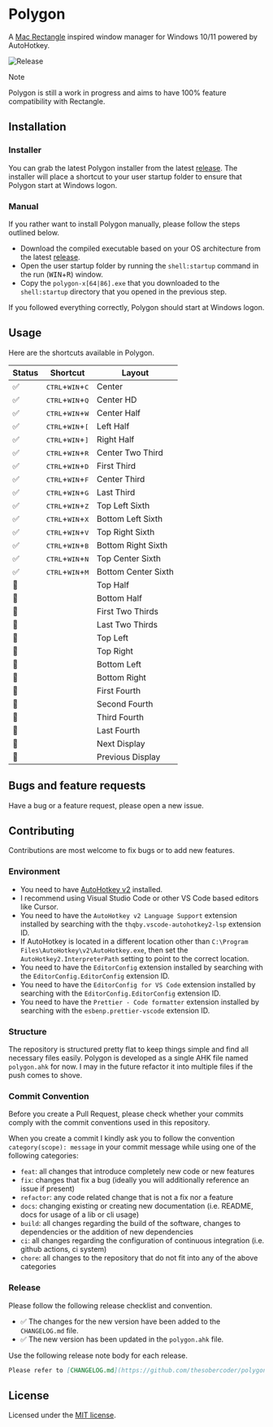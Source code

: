 # Polygon

A [Mac Rectangle](https://github.com/rxhanson/Rectangle) inspired window manager for Windows 10/11 powered by AutoHotkey.

![Release](https://github.com/thesobercoder/polygon/actions/workflows/release.yml/badge.svg)

> [!NOTE]
> Polygon is still a work in progress and aims to have 100% feature compatibility with Rectangle.

## Installation

### Installer

You can grab the latest Polygon installer from the latest [release](https://github.com/thesobercoder/polygon/releases/latest). The installer will place a shortcut to your user startup folder to ensure that Polygon start at Windows logon.

### Manual

If you rather want to install Polygon manually, please follow the steps outlined below.

- Download the compiled executable based on your OS architecture from the latest [release](https://github.com/thesobercoder/polygon/releases/latest).
- Open the user startup folder by running the `shell:startup` command in the run (<kbd>WIN</kbd>+<kbd>R</kbd>) window.
- Copy the `polygon-x[64|86].exe` that you downloaded to the `shell:startup` directory that you opened in the previous step.

If you followed everything correctly, Polygon should start at Windows logon.

## Usage

Here are the shortcuts available in Polygon.

| Status             | Shortcut                                    | Layout              |
| ------------------ | ------------------------------------------- | ------------------- |
| :white_check_mark: | <kbd>CTRL</kbd>+<kbd>WIN</kbd>+<kbd>C</kbd> | Center              |
| :white_check_mark: | <kbd>CTRL</kbd>+<kbd>WIN</kbd>+<kbd>Q</kbd> | Center HD           |
| :white_check_mark: | <kbd>CTRL</kbd>+<kbd>WIN</kbd>+<kbd>W</kbd> | Center Half         |
| :white_check_mark: | <kbd>CTRL</kbd>+<kbd>WIN</kbd>+<kbd>[</kbd> | Left Half           |
| :white_check_mark: | <kbd>CTRL</kbd>+<kbd>WIN</kbd>+<kbd>]</kbd> | Right Half          |
| :white_check_mark: | <kbd>CTRL</kbd>+<kbd>WIN</kbd>+<kbd>R</kbd> | Center Two Third    |
| :white_check_mark: | <kbd>CTRL</kbd>+<kbd>WIN</kbd>+<kbd>D</kbd> | First Third         |
| :white_check_mark: | <kbd>CTRL</kbd>+<kbd>WIN</kbd>+<kbd>F</kbd> | Center Third        |
| :white_check_mark: | <kbd>CTRL</kbd>+<kbd>WIN</kbd>+<kbd>G</kbd> | Last Third          |
| :white_check_mark: | <kbd>CTRL</kbd>+<kbd>WIN</kbd>+<kbd>Z</kbd> | Top Left Sixth      |
| :white_check_mark: | <kbd>CTRL</kbd>+<kbd>WIN</kbd>+<kbd>X</kbd> | Bottom Left Sixth   |
| :white_check_mark: | <kbd>CTRL</kbd>+<kbd>WIN</kbd>+<kbd>V</kbd> | Top Right Sixth     |
| :white_check_mark: | <kbd>CTRL</kbd>+<kbd>WIN</kbd>+<kbd>B</kbd> | Bottom Right Sixth  |
| :white_check_mark: | <kbd>CTRL</kbd>+<kbd>WIN</kbd>+<kbd>N</kbd> | Top Center Sixth    |
| :white_check_mark: | <kbd>CTRL</kbd>+<kbd>WIN</kbd>+<kbd>M</kbd> | Bottom Center Sixth |
| :construction:     |                                             | Top Half            |
| :construction:     |                                             | Bottom Half         |
| :construction:     |                                             | First Two Thirds    |
| :construction:     |                                             | Last Two Thirds     |
| :construction:     |                                             | Top Left            |
| :construction:     |                                             | Top Right           |
| :construction:     |                                             | Bottom Left         |
| :construction:     |                                             | Bottom Right        |
| :construction:     |                                             | First Fourth        |
| :construction:     |                                             | Second Fourth       |
| :construction:     |                                             | Third Fourth        |
| :construction:     |                                             | Last Fourth         |
| :construction:     |                                             | Next Display        |
| :construction:     |                                             | Previous Display    |

## Bugs and feature requests

Have a bug or a feature request, please open a new issue.

## Contributing

Contributions are most welcome to fix bugs or to add new features.

### Environment

- You need to have [AutoHotkey v2](https://github.com/AutoHotkey/AutoHotkey) installed.
- I recommend using Visual Studio Code or other VS Code based editors like Cursor.
- You need to have the `AutoHotkey v2 Language Support` extension installed by searching with the `thqby.vscode-autohotkey2-lsp` extension ID.
- If AutoHotkey is located in a different location other than `C:\Program Files\AutoHotkey\v2\AutoHotkey.exe`, then set the `AutoHotkey2.InterpreterPath` setting to point to the correct location.
- You need to have the `EditorConfig` extension installed by searching with the `EditorConfig.EditorConfig` extension ID.
- You need to have the `EditorConfig for VS Code` extension installed by searching with the `EditorConfig.EditorConfig` extension ID.
- You need to have the `Prettier - Code formatter` extension installed by searching with the `esbenp.prettier-vscode` extension ID.

### Structure

The repository is structured pretty flat to keep things simple and find all necessary files easily. Polygon is developed as a single AHK file named `polygon.ahk` for now. I may in the future refactor it into multiple files if the push comes to shove.

### Commit Convention

Before you create a Pull Request, please check whether your commits comply with the commit conventions used in this repository.

When you create a commit I kindly ask you to follow the convention `category(scope): message` in your commit message while using one of the following categories:

- `feat`: all changes that introduce completely new code or new features
- `fix`: changes that fix a bug (ideally you will additionally reference an issue if present)
- `refactor`: any code related change that is not a fix nor a feature
- `docs`: changing existing or creating new documentation (i.e. README, docs for usage of a lib or cli usage)
- `build`: all changes regarding the build of the software, changes to dependencies or the addition of new dependencies
- `ci`: all changes regarding the configuration of continuous integration (i.e. github actions, ci system)
- `chore`: all changes to the repository that do not fit into any of the above categories

### Release

Please follow the following release checklist and convention.

- :white_check_mark: The changes for the new version have been added to the `CHANGELOG.md` file.
- :white_check_mark: The new version has been updated in the `polygon.ahk` file.

Use the following release note body for each release.

```md
Please refer to [CHANGELOG.md](https://github.com/thesobercoder/polygon/blob/main/CHANGELOG.md) for details.
```

## License

Licensed under the [MIT license](https://github.com/thesobercoder/polygon/blob/main/LICENSE).
